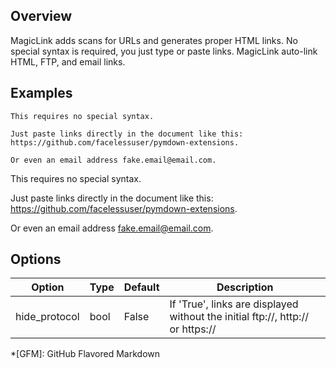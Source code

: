 ## Overview

MagicLink adds scans for URLs and generates proper HTML links.  No special syntax is required, you just type or paste links.  MagicLink auto-link HTML, FTP, and email links.

## Examples

```
This requires no special syntax.

Just paste links directly in the document like this: https://github.com/facelessuser/pymdown-extensions.

Or even an email address fake.email@email.com.
```

This requires no special syntax.

Just paste links directly in the document like this: https://github.com/facelessuser/pymdown-extensions.

Or even an email address fake.email@email.com.

## Options

| Option    | Type | Default |Description |
|-----------|------|---------|------------|
| hide_protocol | bool | False | If 'True', links are displayed without the initial ftp://, http:// or https:// |

*[GFM]:  GitHub Flavored Markdown
